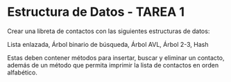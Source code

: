 # Estructura de Datos - TAREA 1

Crear una libreta de contactos con las siguientes estructuras de datos:

Lista enlazada, Árbol binario de búsqueda, Árbol AVL, Árbol 2-3, Hash

Estas deben contener métodos para insertar, buscar y eliminar un contacto, además de un
método que permita imprimir la lista de contactos en orden alfabético.
